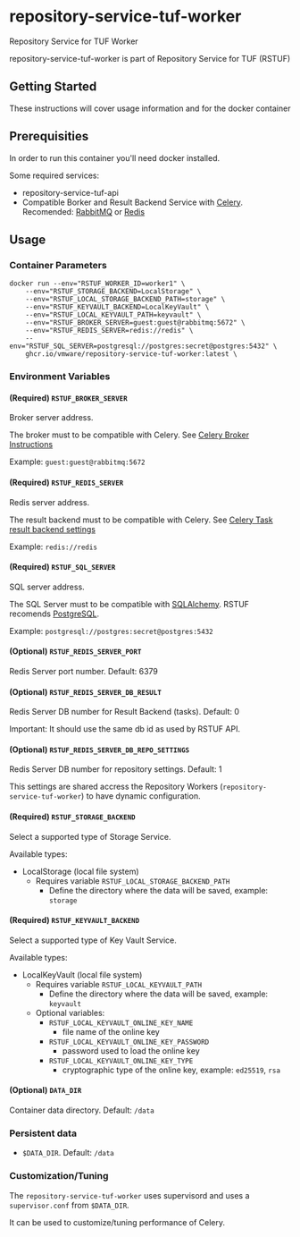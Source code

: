 # repository-service-tuf-worker

Repository Service for TUF Worker

repository-service-tuf-worker is part of Repository Service for TUF (RSTUF)

## Getting Started

These instructions will cover usage information and for the docker container

## Prerequisities


In order to run this container you'll need docker installed.

Some required services:

* repository-service-tuf-api
* Compatible Borker and Result Backend Service with
  [Celery](https://docs.celeryq.dev/en/stable/getting-started/backends-and-brokers/index.html).
  Recomended: [RabbitMQ](https://www.rabbitmq.com) or [Redis](https://redis.com)

## Usage

### Container Parameters

```shell
docker run --env="RSTUF_WORKER_ID=worker1" \
    --env="RSTUF_STORAGE_BACKEND=LocalStorage" \
    --env="RSTUF_LOCAL_STORAGE_BACKEND_PATH=storage" \
    --env="RSTUF_KEYVAULT_BACKEND=LocalKeyVault" \
    --env="RSTUF_LOCAL_KEYVAULT_PATH=keyvault" \
    --env="RSTUF_BROKER_SERVER=guest:guest@rabbitmq:5672" \
    --env="RSTUF_REDIS_SERVER=redis://redis" \
    --env="RSTUF_SQL_SERVER=postgresql://postgres:secret@postgres:5432" \
    ghcr.io/vmware/repository-service-tuf-worker:latest \
```


### Environment Variables

#### (Required) `RSTUF_BROKER_SERVER`

Broker server address.

The broker must to be compatible with Celery.
See [Celery Broker Instructions](https://docs.celeryq.dev/en/stable/getting-started/backends-and-brokers/index.html#broker-instructions)

Example: `guest:guest@rabbitmq:5672`

#### (Required) `RSTUF_REDIS_SERVER`

Redis server address.

The result backend must to be compatible with Celery. See
[Celery Task result backend settings](https://docs.celeryq.dev/en/stable/userguide/configuration.html#task-result-backend-settings)

Example: `redis://redis`

#### (Required) `RSTUF_SQL_SERVER`

SQL server address.

The SQL Server must to be compatible with
[SQLAlchemy](https://www.sqlalchemy.org). RSTUF recomends
[PostgreSQL](https://www.postgresql.org).

Example: `postgresql://postgres:secret@postgres:5432`

#### (Optional) `RSTUF_REDIS_SERVER_PORT`

Redis Server port number. Default: 6379

#### (Optional) `RSTUF_REDIS_SERVER_DB_RESULT`

Redis Server DB number for Result Backend (tasks). Default: 0

Important: It should use the same db id as used by RSTUF API.

#### (Optional) `RSTUF_REDIS_SERVER_DB_REPO_SETTINGS`

Redis Server DB number for repository settings. Default: 1

This settings are shared accress the Repository Workers
(``repository-service-tuf-worker``) to have dynamic configuration.

#### (Required) `RSTUF_STORAGE_BACKEND`

Select a supported type of Storage Service.

Available types:

* LocalStorage (local file system)
    - Requires variable ``RSTUF_LOCAL_STORAGE_BACKEND_PATH``
      - Define the directory where the data will be saved, example: `storage`

#### (Required) `RSTUF_KEYVAULT_BACKEND`

Select a supported type of Key Vault Service.

Available types:

* LocalKeyVault (local file system)
  - Requires variable ``RSTUF_LOCAL_KEYVAULT_PATH``
    - Define the directory where the data will be saved, example: `keyvault`
  - Optional variables:
    - ``RSTUF_LOCAL_KEYVAULT_ONLINE_KEY_NAME``
      - file name of the online key
    - ``RSTUF_LOCAL_KEYVAULT_ONLINE_KEY_PASSWORD``
      - password used to load the online key
    - ``RSTUF_LOCAL_KEYVAULT_ONLINE_KEY_TYPE``
      - cryptographic type of the online key, example: `ed25519`, `rsa`


#### (Optional) `DATA_DIR`

Container data directory. Default: `/data`

### Persistent data

* `$DATA_DIR`. Default: `/data`

### Customization/Tuning

The `repository-service-tuf-worker` uses supervisord and uses a `supervisor.conf`
from `$DATA_DIR`.

It can be used to customize/tuning performance of Celery.
